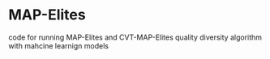 # MAP-Elites
 code for running MAP-Elites and CVT-MAP-Elites quality diversity algorithm with mahcine learnign models
